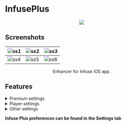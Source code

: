 # InfusePlus
<p align="center">
<img src=https://raw.githubusercontent.com/dayanch96/InfusePlus/refs/heads/main/Resources/logo.png />
</p>

## Screenshots

| ![ss1](https://raw.githubusercontent.com/dayanch96/InfusePlus/refs/heads/main/Resources/screenshot1.png) | ![ss2](https://raw.githubusercontent.com/dayanch96/InfusePlus/refs/heads/main/Resources/screenshot2.png) | ![ss3](https://raw.githubusercontent.com/dayanch96/InfusePlus/refs/heads/main/Resources/screenshot3.png) |
| --- | --- | --- |
| ![ss4](https://raw.githubusercontent.com/dayanch96/InfusePlus/refs/heads/main/Resources/screenshot4.png) | ![ss5](https://raw.githubusercontent.com/dayanch96/InfusePlus/refs/heads/main/Resources/screenshot5.png) | ![ss6](https://raw.githubusercontent.com/dayanch96/InfusePlus/refs/heads/main/Resources/screenshot6.png) |


<p align="center">
Enhancer for Infuse iOS app.
</p>

## Features

<details>
  <summary>Premium settings</summary>
  <ul>
    <li>Pro features</li>
    <li>Background playback</li>
  </ul>
</details>

<details>
  <summary>Player settings</summary>
  <ul>
    <li>Play/Pause playback using double tap</li>
    <li>Playback speed settings in context menu</li>
    <li>Volume boost settings in context menu</li>
    <li>Skip to the Next/Previous using long press on rewind buttons</li>
    <li>Speed up playback by long pressing Play/Pause button
      <ul>
        <li>Adjustable playback rate</li>
      </ul>
    </li>
    <li>Tap to playback duration to change between total duration, left duration and exact time when playback ends</li>
    <li>Separated custom skip times for double tap and rewind buttons</li>
  </ul>
</details>

<details>
  <summary>Other settings</summary>
  <ul>
    <li>Ability to set Title and Poster for the player in control center</li>
    <li>Startup tab selection</li>
    <li>New available tweak update notification</li>
    <li>Auto-update localizations</li>
  </ul>
</details>

**Infuse Plus preferences can be found in the Settings tab**
